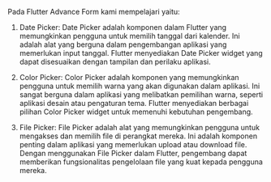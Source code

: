 Pada Flutter Advance Form kami mempelajari yaitu:

1. Date Picker:
Date Picker adalah komponen dalam Flutter yang memungkinkan pengguna untuk memilih tanggal dari kalender. Ini adalah alat yang berguna dalam pengembangan aplikasi yang memerlukan input tanggal. Flutter menyediakan Date Picker widget yang dapat disesuaikan dengan tampilan dan perilaku aplikasi.

2. Color Picker:
Color Picker adalah komponen yang memungkinkan pengguna untuk memilih warna yang akan digunakan dalam aplikasi. Ini sangat berguna dalam aplikasi yang melibatkan pemilihan warna, seperti aplikasi desain atau pengaturan tema. Flutter menyediakan berbagai pilihan Color Picker widget untuk memenuhi kebutuhan pengembang.

3. File Picker:
File Picker adalah alat yang memungkinkan pengguna untuk mengakses dan memilih file di perangkat mereka. Ini adalah komponen penting dalam aplikasi yang memerlukan upload atau download file. Dengan menggunakan File Picker dalam Flutter, pengembang dapat memberikan fungsionalitas pengelolaan file yang kuat kepada pengguna mereka.
